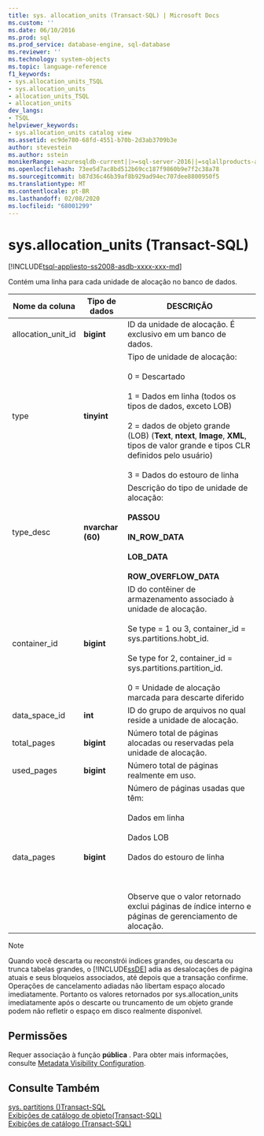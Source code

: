 ```yaml
---
title: sys. allocation_units (Transact-SQL) | Microsoft Docs
ms.custom: ''
ms.date: 06/10/2016
ms.prod: sql
ms.prod_service: database-engine, sql-database
ms.reviewer: ''
ms.technology: system-objects
ms.topic: language-reference
f1_keywords:
- sys.allocation_units_TSQL
- sys.allocation_units
- allocation_units_TSQL
- allocation_units
dev_langs:
- TSQL
helpviewer_keywords:
- sys.allocation_units catalog view
ms.assetid: ec9de780-68fd-4551-b70b-2d3ab3709b3e
author: stevestein
ms.author: sstein
monikerRange: =azuresqldb-current||>=sql-server-2016||=sqlallproducts-allversions||>=sql-server-linux-2017||=azuresqldb-mi-current
ms.openlocfilehash: 73ee5d7ac8bd512b69cc187f9860b9e7f2c38a78
ms.sourcegitcommit: b87d36c46b39af8b929ad94ec707dee8800950f5
ms.translationtype: MT
ms.contentlocale: pt-BR
ms.lasthandoff: 02/08/2020
ms.locfileid: "68001299"
---
```

# <a name="sysallocation_units-transact-sql"></a>sys.allocation_units (Transact-SQL)
[!INCLUDE[tsql-appliesto-ss2008-asdb-xxxx-xxx-md](../../includes/tsql-appliesto-ss2008-asdb-xxxx-xxx-md.md)]

  Contém uma linha para cada unidade de alocação no banco de dados.  
  
|Nome da coluna|Tipo de dados|DESCRIÇÃO|  
|-----------------|---------------|-----------------|  
|allocation_unit_id|**bigint**|ID da unidade de alocação. É exclusivo em um banco de dados.|  
|type|**tinyint**|Tipo de unidade de alocação:<br /><br /> 0 = Descartado<br /><br /> 1 = Dados em linha (todos os tipos de dados, exceto LOB)<br /><br /> 2 = dados de objeto grande (LOB) (**Text**, **ntext**, **Image**, **XML**, tipos de valor grande e tipos CLR definidos pelo usuário)<br /><br /> 3 = Dados do estouro de linha|  
|type_desc|**nvarchar (60)**|Descrição do tipo de unidade de alocação:<br /><br /> **PASSOU**<br /><br /> **IN_ROW_DATA**<br /><br /> **LOB_DATA**<br /><br /> **ROW_OVERFLOW_DATA**|  
|container_id|**bigint**|ID do contêiner de armazenamento associado à unidade de alocação.<br /><br /> Se type = 1 ou 3, container_id = sys.partitions.hobt_id.<br /><br /> Se type for 2, container_id = sys.partitions.partition_id.<br /><br /> 0 = Unidade de alocação marcada para descarte diferido|  
|data_space_id|**int**|ID do grupo de arquivos no qual reside a unidade de alocação.|  
|total_pages|**bigint**|Número total de páginas alocadas ou reservadas pela unidade de alocação.|  
|used_pages|**bigint**|Número total de páginas realmente em uso.|  
|data_pages|**bigint**|Número de páginas usadas que têm:<br /><br /> Dados em linha<br /><br /> Dados LOB<br /><br /> Dados do estouro de linha<br /><br /> <br /><br /> Observe que o valor retornado exclui páginas de índice interno e páginas de gerenciamento de alocação.|  
  
> [!NOTE]  
>  Quando você descarta ou reconstrói índices grandes, ou descarta ou trunca tabelas grandes, o [!INCLUDE[ssDE](../../includes/ssde-md.md)] adia as desalocações de página atuais e seus bloqueios associados, até depois que a transação confirme. Operações de cancelamento adiadas não libertam espaço alocado imediatamente. Portanto os valores retornados por sys.allocation_units imediatamente após o descarte ou truncamento de um objeto grande podem não refletir o espaço em disco realmente disponível.  
  
## <a name="permissions"></a>Permissões  
 Requer associação à função **pública** . Para obter mais informações, consulte [Metadata Visibility Configuration](../../relational-databases/security/metadata-visibility-configuration.md).  
  
## <a name="see-also"></a>Consulte Também  
 [sys. partitions &#40;&#41;Transact-SQL](../../relational-databases/system-catalog-views/sys-partitions-transact-sql.md)   
 [Exibições de catálogo de objeto&#40;Transact-SQL&#41;](../../relational-databases/system-catalog-views/object-catalog-views-transact-sql.md)   
 [Exibições de catálogo &#40;Transact-SQL&#41;](../../relational-databases/system-catalog-views/catalog-views-transact-sql.md)  
  
  
